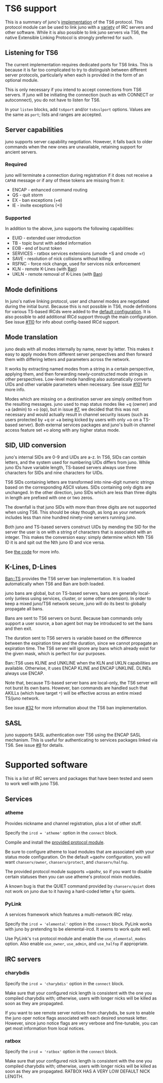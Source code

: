 # TS6 support

This is a summary of juno's
[implementation](https://github.com/cooper/juno/tree/master/modules/TS6) of the
TS6 protocol. This protocol module can be used to link juno with a
[variety](#supported-software) of IRC servers and other software. While it is
also possible to link juno servers via TS6, the native Extensible Linking
Protocol is strongly preferred for such.

## Listening for TS6

The current implementation requires dedicated ports for TS6 links. This is
because it is far too complicated to try to distinguish between different server
protocols, particularly when each is provided in the form of an optional module.

This is only necessary if you intend to accept connections from TS6 servers. If
juno will be initiating the connection (such as with CONNECT or autoconnect),
you do not have to listen for TS6.

In your `listen` blocks, add `ts6port` and/or `ts6sslport` options. Values are
the same as `port`; lists and ranges are accepted.

## Server capabilities

juno supports server capability negotiation. However, it falls back to older
commands when the new ones are unavailable, retaining support for ancient
servers.

### Required

juno will terminate a connection during registration if it does not receive a
`CAPAB` message or if any of these tokens are missing from it:

* ENCAP - enhanced command routing
* QS - quit storm
* EX - ban exceptions (+e)
* IE - invite exceptions (+I)

### Supported

In addition to the above, juno supports the following capabilities:

* EUID - extended user introduction
* TB - topic burst with added information
* EOB - end of burst token
* SERVICES - ratbox services extensions (umode +S and cmode +r)
* SAVE - resolution of nick collisions without killing
* RSFNC - force nick change, used for services nick enforcement
* KLN - remote K-Lines
  (with [Ban](https://github.com/cooper/juno/tree/master/modules/Ban))
* UKLN - remote removal of K-Lines
  (with [Ban](https://github.com/cooper/juno/tree/master/modules/Ban))

## Mode definitions

In juno's native linking protocol, user and channel modes are negotiated during
the initial burst. Because this is not possible in TS6, mode definitions for
various TS-based IRCds were added to the
[default configuration](https://github.com/cooper/juno/blob/master/etc/default.conf).
It is also possible to add additional IRCd support through the main
configuration. See issue [#110](https://github.com/cooper/juno/issues/110) for
info about config-based IRCd support.

## Mode translation

juno deals with all modes internally by name, never by letter. This makes it
easy to apply modes from different server perspectives and then forward them
with differing letters and parameters across the network.

It works by extracting named modes from a string in a certain perspective,
applying them, and then forwarding newly-constructed mode strings in other
perspectives. Low-level mode handling also automatically converts UIDs and
other variable parameters when necessary.
See issue [#101](https://github.com/cooper/juno/issues/101) for more info.

Modes which are missing on a destination server are simply omitted from the
resulting messages. juno used to map status modes like +q (owner) and +a (admin)
to +o (op), but in issue [#7](https://github.com/cooper/juno/issues/7), we
decided that this was not necessary and would actually result in channel
security issues (such as users protected by +q or +a being kicked by users with
only +o on a TS-based server). Both external services packages and juno's
built-in channel access feature set +o along with any higher status mode.

## SID, UID conversion

juno's internal SIDs are 0-9 and UIDs are a-z. In TS6, SIDs can contain letters,
and the system used for numbering UIDs differs from juno. While juno IDs have
variable length, TS-based servers always use three characters for SIDs and nine
characters for UIDs.

TS6 SIDs containing letters are transformed into nine-digit numeric strings
based on the corresponding ASCII values. SIDs containing only digits are
unchanged. In the other direction, juno SIDs which are less than three digits in
length are prefixed with one or two zeros.

The downfall is that juno SIDs with more than three digits are not supported
when using TS6. This should be okay though, as long as your network includes
less than nine hundred ninety-nine servers running juno.

Both juno and TS-based servers construct UIDs by mending the SID for the server
the user is on with a string of characters that is associated with an integer.
This makes the conversion easy: simply determine which Nth TS6 ID it is and spit
out the Nth juno ID and vice versa.

See
[the code](https://github.com/cooper/juno/blob/master/modules/TS6/Utils.module/Utils.pm)
for more info.

## K-Lines, D-Lines

[Ban::TS](https://github.com/cooper/juno/blob/master/modules/Ban/Ban.module/TS6.module)
provides the TS6 server ban implementation. It is loaded automatically when TS6
and Ban are both loaded.

juno bans are global, but on TS-based servers, bans are generally local-only
(unless using services, cluster, or some other extension). In order to keep a
mixed juno/TS6 network secure, juno will do its best to globally propagate all
bans.

Bans are sent to TS6 servers on burst. Because ban commands only support a user
source, a ban agent bot may be introduced to set the bans and then exit.

The duration sent to TS6 servers is variable based on the difference between the
expiration time and the duration, since we cannot propagate an expiration time.
The TS6 server will ignore any bans which already exist for the given mask,
which is perfect for our purposes.

Ban::TS6 uses KLINE and UNKLINE when the KLN and UKLN capabilities are
available. Otherwise, it uses ENCAP KLINE and ENCAP UNKLINE. DLINEs always use
ENCAP.

Note that, because TS-based server bans are local-only, the TS6 server will not
burst its own bans. However, ban commands are handled such that AKILLs
(which have target `*`) will be effective across an entire mixed TS/juno
network.

See issue [#32](https://github.com/cooper/juno/issues/32)
for more information about the TS6 ban implementation.

## SASL

juno supports SASL authentication over TS6 using the ENCAP SASL mechanism. This
is useful for authenticating to services packages linked via TS6. See issue
[#9](https://github.com/cooper/juno/issues/9) for details.

# Supported software

This is a list of IRC servers and packages that have been tested and seem to
work well with juno TS6.

## Services

### atheme

Provides nickname and channel registration, plus a lot of other stuff.

Specify the `ircd = 'atheme'` option in the `connect` block.

Compile and install the
[provided protocol module](https://github.com/cooper/juno/blob/master/extra/atheme/juno.c).

Be sure to configure atheme to load modules that are associated with your status
mode configuration. On the default +qaohv configuration, you will want
`chanserv/owner`, `chanserv/protect`, and `chanserv/halfop`.

The provided protocol module supports +qaohv, so if you want to disable certain
statuses then you can use atheme's protocol mixin modules.

A known bug is that the QUIET command provided by `chanserv/quiet` does not work
on juno due to it having a hard-coded letter `q` for quiets.

### PyLink

A services framework which features a multi-network IRC relay.

Specify the `ircd = 'elemental'` option in the `connect` block. PyLink works
with juno by pretending to be elemental-ircd. It seems to work quite well.

Use PyLink's `ts6` protocol module and enable the `use_elemental_modes` option.
Also enable `use_owner`, `use_admin`, and `use_halfop` if appropriate.

## IRC servers

### charybdis

Specify the `ircd = 'charybdis'` option in the `connect` block.

Make sure that your configured nick length is consistent with the one you
compiled charybdis with; otherwise, users with longer nicks will be killed
as soon as they are propagated.

If you want to see remote server notices from charybdis, be sure to enable
the juno oper notice flags associated with each desired snomask letter.
However, since juno notice flags are very verbose and fine-tunable, you can get
most information from local notices.

### ratbox

Specify the `ircd = 'ratbox'` option in the `connect` block.

Make sure that your configured nick length is consistent with the one you
compiled charybdis with; otherwise, users with longer nicks will be killed
as soon as they are propagated. RATBOX HAS A VERY LOW DEFAULT NICK LENGTH.
